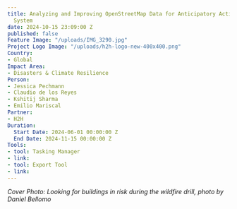 ```yaml
---
title: Analyzing and Improving OpenStreetMap Data for Anticipatory Action in the Humanitarian
  System
date: 2024-10-15 23:09:00 Z
published: false
Feature Image: "/uploads/IMG_3290.jpg"
Project Logo Image: "/uploads/h2h-logo-new-400x400.png"
Country:
- Global
Impact Area:
- Disasters & Climate Resilience
Person:
- Jessica Pechmann
- Claudio de los Reyes
- Kshitij Sharma
- Emilio Mariscal
Partner:
- H2H
Duration:
  Start Date: 2024-06-01 00:00:00 Z
  End Date: 2024-11-15 00:00:00 Z
Tools:
- tool: Tasking Manager
- link: 
- tool: Export Tool
- link: 
---
```




*Cover Photo: Looking for buildings in risk during the wildfire drill, photo by Daniel Bellomo*